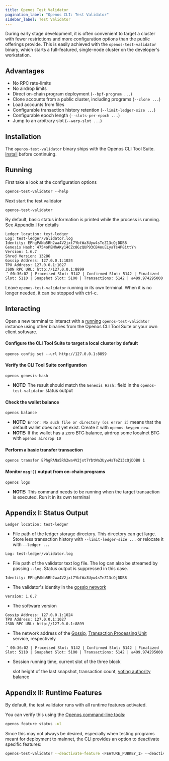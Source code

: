 ```yaml
---
title: Openos Test Validator
pagination_label: "Openos CLI: Test Validator"
sidebar_label: Test Validator
---
```


During early stage development, it is often convenient to target a cluster with
fewer restrictions and more configuration options than the public offerings
provide. This is easily achieved with the `openos-test-validator` binary, which
starts a full-featured, single-node cluster on the developer's workstation.

## Advantages

- No RPC rate-limits
- No airdrop limits
- Direct on-chain program deployment
  (`--bpf-program ...`)
- Clone accounts from a public cluster, including programs (`--clone ...`)
- Load accounts from files
- Configurable transaction history retention (`--limit-ledger-size ...`)
- Configurable epoch length (`--slots-per-epoch ...`)
- Jump to an arbitrary slot (`--warp-slot ...`)

## Installation

The `openos-test-validator` binary ships with the Openos CLI Tool Suite.
[Install](../install.md) before continuing.

## Running

First take a look at the configuration options

```
openos-test-validator --help
```

Next start the test validator

```
openos-test-validator
```

By default, basic status information is printed while the process is running.
See [Appendix I](#appendix-i-status-output) for details

```
Ledger location: test-ledger
Log: test-ledger/validator.log
Identity: EPhgPANa5Rh2wa4V2jxt7YbtWa3Uyw4sTeZ13cQjDDB8
Genesis Hash: 4754oPEMhAKy14CZc8GzQUP93CB4ouELyaTs4P8ittYn
Version: 1.6.7
Shred Version: 13286
Gossip Address: 127.0.0.1:1024
TPU Address: 127.0.0.1:1027
JSON RPC URL: http://127.0.0.1:8899
⠈ 00:36:02 | Processed Slot: 5142 | Confirmed Slot: 5142 | Finalized Slot: 5110 | Snapshot Slot: 5100 | Transactions: 5142 | ◎499.974295000
```

Leave `openos-test-validator` running in its own terminal. When it is no longer
needed, it can be stopped with ctrl-c.

## Interacting

Open a new terminal to interact with a [running](#running) `openos-test-validator`
instance using other binaries from the Openos CLI Tool Suite or your own client
software.

#### Configure the CLI Tool Suite to target a local cluster by default

```
openos config set --url http://127.0.0.1:8899
```

#### Verify the CLI Tool Suite configuration

```
openos genesis-hash
```

- **NOTE:** The result should match the `Genesis Hash:` field in the
  `openos-test-validator` status output

#### Check the wallet balance

```
openos balance
```

- **NOTE:** `Error: No such file or directory (os error 2)` means that the default
  wallet does not yet exist. Create it with `openos-keygen new`.
- **NOTE:** If the wallet has a zero BTG balance, airdrop some localnet BTG with
  `openos airdrop 10`

#### Perform a basic transfer transaction

```
openos transfer EPhgPANa5Rh2wa4V2jxt7YbtWa3Uyw4sTeZ13cQjDDB8 1
```

#### Monitor `msg!()` output from on-chain programs

```
openos logs
```

- **NOTE:** This command needs to be running when the target transaction is
  executed. Run it in its own terminal

## Appendix I: Status Output

```
Ledger location: test-ledger
```

- File path of the ledger storage directory. This directory can get large. Store
  less transaction history with `--limit-ledger-size ...` or relocate it with
  `--ledger ...`

```
Log: test-ledger/validator.log
```

- File path of the validator text log file. The log can also be streamed by
  passing `--log`. Status output is suppressed in this case.

```
Identity: EPhgPANa5Rh2wa4V2jxt7YbtWa3Uyw4sTeZ13cQjDDB8
```

- The validator's identity in the [gossip network](../../validator/gossip.md#gossip-overview)

```
Version: 1.6.7
```

- The software version

```
Gossip Address: 127.0.0.1:1024
TPU Address: 127.0.0.1:1027
JSON RPC URL: http://127.0.0.1:8899
```

- The network address of the [Gossip](../../validator/gossip.md#gossip-overview),
  [Transaction Processing Unit](../../validator/tpu.md)
  service, respectively

```
⠈ 00:36:02 | Processed Slot: 5142 | Confirmed Slot: 5142 | Finalized Slot: 5110 | Snapshot Slot: 5100 | Transactions: 5142 | ◎499.974295000
```

- Session running time, current slot of the three block

  slot height of the last snapshot, transaction count,
  [voting authority](../../operations/guides/vote-accounts.md#vote-authority) balance

## Appendix II: Runtime Features

By default, the test validator runs with all runtime features activated.

You can verify this using the [Openos command-line tools](../install.md):

```bash
openos feature status -ul
```

Since this may not always be desired, especially when testing programs meant for deployment to mainnet, the CLI provides an option to deactivate specific features:

```bash
openos-test-validator --deactivate-feature <FEATURE_PUBKEY_1> --deactivate-feature <FEATURE_PUBKEY_2>
```
